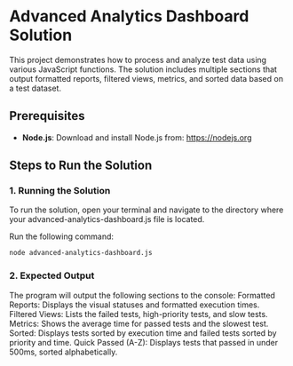 # Advanced Analytics Dashboard Solution

This project demonstrates how to process and analyze test data using various JavaScript functions. The solution includes multiple sections that output formatted reports, filtered views, metrics, and sorted data based on a test dataset.

## Prerequisites

- **Node.js**: Download and install Node.js from: https://nodejs.org

## Steps to Run the Solution

### 1. Running the Solution

To run the solution, open your terminal and navigate to the directory where your advanced-analytics-dashboard.js file is located.

Run the following command:

```bash
node advanced-analytics-dashboard.js
```

### 2. Expected Output

The program will output the following sections to the console:
Formatted Reports: Displays the visual statuses and formatted execution times.
Filtered Views: Lists the failed tests, high-priority tests, and slow tests.
Metrics: Shows the average time for passed tests and the slowest test.
Sorted: Displays tests sorted by execution time and failed tests sorted by priority and time.
Quick Passed (A-Z): Displays tests that passed in under 500ms, sorted alphabetically.
